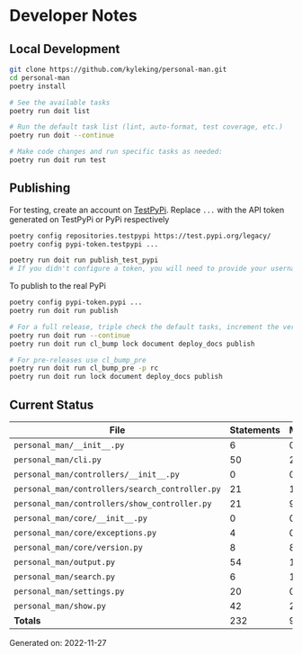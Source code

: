# Developer Notes

## Local Development

```sh
git clone https://github.com/kyleking/personal-man.git
cd personal-man
poetry install

# See the available tasks
poetry run doit list

# Run the default task list (lint, auto-format, test coverage, etc.)
poetry run doit --continue

# Make code changes and run specific tasks as needed:
poetry run doit run test
```

## Publishing

For testing, create an account on [TestPyPi](https://test.pypi.org/legacy/). Replace `...` with the API token generated on TestPyPi or PyPi respectively

```sh
poetry config repositories.testpypi https://test.pypi.org/legacy/
poetry config pypi-token.testpypi ...

poetry run doit run publish_test_pypi
# If you didn't configure a token, you will need to provide your username and password to publish
```

To publish to the real PyPi

```sh
poetry config pypi-token.pypi ...
poetry run doit run publish

# For a full release, triple check the default tasks, increment the version, rebuild documentation (twice), and publish!
poetry run doit run --continue
poetry run doit run cl_bump lock document deploy_docs publish

# For pre-releases use cl_bump_pre
poetry run doit run cl_bump_pre -p rc
poetry run doit run lock document deploy_docs publish
```

## Current Status

<!-- {cts} COVERAGE -->
| File                                            |   Statements |   Missing |   Excluded | Coverage   |
|-------------------------------------------------|--------------|-----------|------------|------------|
| `personal_man/__init__.py`                      |            6 |         0 |          0 | 100.0%     |
| `personal_man/cli.py`                           |           50 |        21 |          0 | 58.0%      |
| `personal_man/controllers/__init__.py`          |            0 |         0 |          0 | 100.0%     |
| `personal_man/controllers/search_controller.py` |           21 |        10 |          0 | 52.4%      |
| `personal_man/controllers/show_controller.py`   |           21 |         9 |          0 | 57.1%      |
| `personal_man/core/__init__.py`                 |            0 |         0 |          0 | 100.0%     |
| `personal_man/core/exceptions.py`               |            4 |         0 |          0 | 100.0%     |
| `personal_man/core/version.py`                  |            8 |         8 |          0 | 0.0%       |
| `personal_man/output.py`                        |           54 |        18 |          0 | 66.7%      |
| `personal_man/search.py`                        |            6 |         1 |          0 | 83.3%      |
| `personal_man/settings.py`                      |           20 |         0 |          0 | 100.0%     |
| `personal_man/show.py`                          |           42 |        24 |          0 | 42.9%      |
| **Totals**                                      |          232 |        91 |          0 | 60.8%      |

Generated on: 2022-11-27
<!-- {cte} -->
